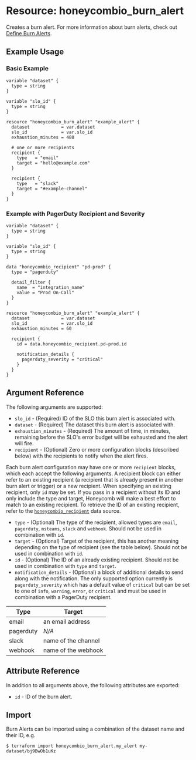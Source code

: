 # Resource: honeycombio_burn_alert

Creates a burn alert. For more information about burn alerts, check out [Define Burn Alerts](https://docs.honeycomb.io/working-with-your-data/slos/slo-process/#define-burn-alerts).

## Example Usage

### Basic Example

```hcl
variable "dataset" {
  type = string
}

variable "slo_id" {
  type = string
}

resource "honeycombio_burn_alert" "example_alert" {
  dataset            = var.dataset
  slo_id             = var.slo_id
  exhaustion_minutes = 480

  # one or more recipients
  recipient {
    type   = "email"
    target = "hello@example.com"
  }

  recipient {
    type   = "slack"
    target = "#example-channel"
  }
}
```

### Example with PagerDuty Recipient and Severity
```hcl
variable "dataset" {
  type = string
}

variable "slo_id" {
  type = string
}

data "honeycombio_recipient" "pd-prod" {
  type = "pagerduty"

  detail_filter {
    name  = "integration_name"
    value = "Prod On-Call"
  }
}

resource "honeycombio_burn_alert" "example_alert" {
  dataset            = var.dataset
  slo_id             = var.slo_id
  exhaustion_minutes = 60

  recipient {
    id = data.honeycombio_recipient.pd-prod.id

    notification_details {
      pagerduty_severity = "critical"
    }
  }
}
```


## Argument Reference

The following arguments are supported:

* `slo_id` - (Required) ID of the SLO this burn alert is associated with.
* `dataset` - (Required) The dataset this burn alert is associated with.
* `exhaustion_minutes` - (Required) The amount of time, in minutes, remaining before the SLO's error budget will be exhausted and the alert will fire.
* `recipient` - (Optional) Zero or more configuration blocks (described below) with the recipients to notify when the alert fires.

Each burn alert configuration may have one or more `recipient` blocks, which each accept the following arguments. A recipient block can either refer to an existing recipient (a recipient that is already present in another burn alert or trigger) or a new recipient. When specifying an existing recipient, only `id` may be set. If you pass in a recipient without its ID and only include the type and target, Honeycomb will make a best effort to match to an existing recipient. To retrieve the ID of an existing recipient, refer to the [`honeycombio_recipient`](../data-sources/recipient.md) data source.

* `type` - (Optional) The type of the recipient, allowed types are `email`, `pagerduty`, `msteams`, `slack` and `webhook`. Should not be used in combination with `id`.
* `target` - (Optional) Target of the recipient, this has another meaning depending on the type of recipient (see the table below). Should not be used in combination with `id`.
* `id` - (Optional) The ID of an already existing recipient. Should not be used in combination with `type` and `target`.
* `notification_details` - (Optional) a block of additional details to send along with the notification. The only supported option currently is `pagerduty_severity` which has a default value of `critical` but can be set to one of `info`, `warning`, `error`, or `critical` and must be used in combination with a PagerDuty recipient.

Type      | Target
----------|-------------------------
email     | an email address
pagerduty | _N/A_
slack     | name of the channel
webhook   | name of the webhook

## Attribute Reference

In addition to all arguments above, the following attributes are exported:

* `id` - ID of the burn alert.

## Import

Burn Alerts can be imported using a combination of the dataset name and their ID, e.g.

```
$ terraform import honeycombio_burn_alert.my_alert my-dataset/bj9BwOb1uKz
```
